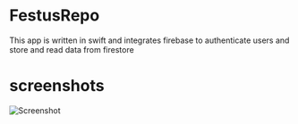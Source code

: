 # FestusRepo
 This app is written in swift and integrates firebase to authenticate users and store and read data from firestore
# screenshots
![Screenshot](https://i.postimg.cc/8fJRK5Nn/Simulator-Screen-Shot-i-Phone-11-2020-10-28-at-23-51-38.png)
